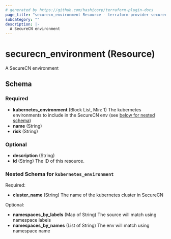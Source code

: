 ```yaml
---
# generated by https://github.com/hashicorp/terraform-plugin-docs
page_title: "securecn_environment Resource - terraform-provider-securecn"
subcategory: ""
description: |-
  A SecureCN environment
---
```


# securecn_environment (Resource)

A SecureCN environment



<!-- schema generated by tfplugindocs -->
## Schema

### Required

- **kubernetes_environment** (Block List, Min: 1) The kubernetes environments to include in the SecureCN env (see [below for nested schema](#nestedblock--kubernetes_environment))
- **name** (String)
- **risk** (String)

### Optional

- **description** (String)
- **id** (String) The ID of this resource.

<a id="nestedblock--kubernetes_environment"></a>
### Nested Schema for `kubernetes_environment`

Required:

- **cluster_name** (String) The name of the kubernetes cluster in SecureCN

Optional:

- **namespaces_by_labels** (Map of String) The source will match using namespace labels
- **namespaces_by_names** (List of String) The env will match using namespace name


